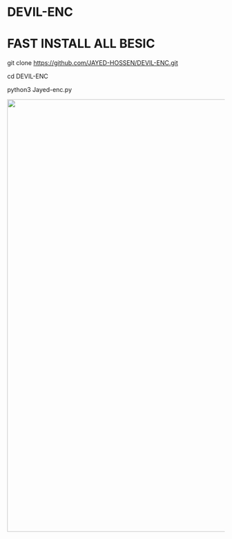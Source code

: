 # DEVIL-ENC

# FAST INSTALL ALL BESIC
git clone https://github.com/JAYED-HOSSEN/DEVIL-ENC.git

cd DEVIL-ENC

python3 Jayed-enc.py

<img align="center" style="color : blue"  src="https://h.top4top.io/p_2598nq0hv0.jpg" width="1000px" />


